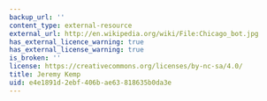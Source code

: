 ```yaml
---
backup_url: ''
content_type: external-resource
external_url: http://en.wikipedia.org/wiki/File:Chicago_bot.jpg
has_external_licence_warning: true
has_external_license_warning: true
is_broken: ''
license: https://creativecommons.org/licenses/by-nc-sa/4.0/
title: Jeremy Kemp
uid: e4e1891d-2ebf-406b-ae63-818635b0da3e
---
```

